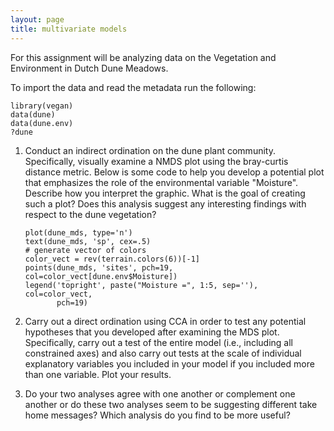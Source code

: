 ```yaml
---
layout: page
title: multivariate models
---
```


For this assignment will be analyzing data on the Vegetation
and Environment in Dutch Dune Meadows.

To import the data and read the metadata run the following:

```{r}
library(vegan)
data(dune)
data(dune.env)
?dune
```

1. Conduct an indirect ordination on the dune plant community. Specifically,
visually examine a NMDS plot using the bray-curtis distance metric. Below is 
some code to help you develop a potential plot that emphasizes the role of the
environmental variable "Moisture". Describe how you interpret the
graphic. What is the goal of creating such a plot? Does this analysis suggest
any interesting findings with respect to the dune vegetation?

    ```{r}
    plot(dune_mds, type='n')
    text(dune_mds, 'sp', cex=.5)
    # generate vector of colors 
    color_vect = rev(terrain.colors(6))[-1]
    points(dune_mds, 'sites', pch=19, col=color_vect[dune.env$Moisture])
    legend('topright', paste("Moisture =", 1:5, sep=''), col=color_vect,
           pch=19)
    ```

2. Carry out a direct ordination using CCA in order to test any potential 
hypotheses that you developed after examining the MDS plot. Specifically,
carry out a test of the entire model (i.e., including all constrained axes)
and also carry out tests at the scale of individual explanatory variables
you included in your model if you included more than one variable. Plot your 
results.

3. Do your two analyses agree with one another or complement one another or do
these two analyses seem to be suggesting different take home messages? Which
analysis do you find to be more useful?


